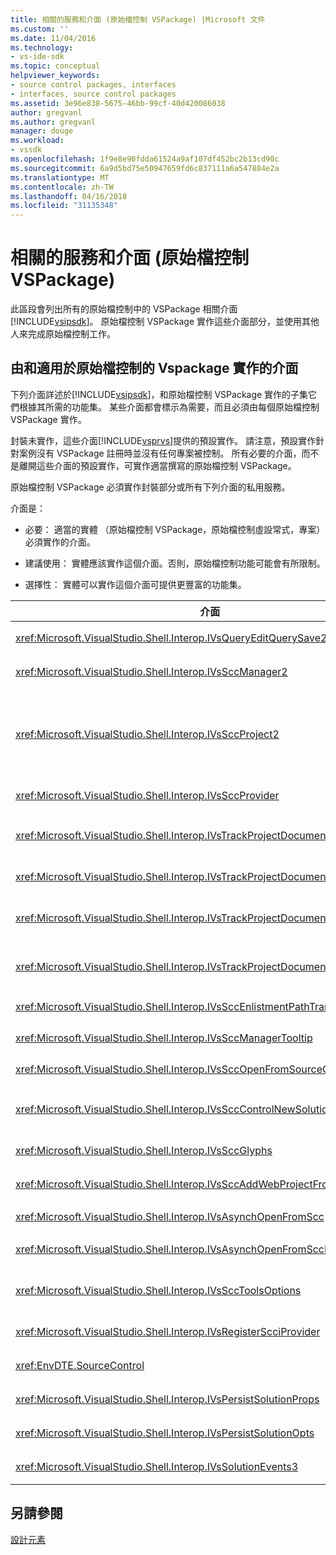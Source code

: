 ```yaml
---
title: 相關的服務和介面 (原始檔控制 VSPackage) |Microsoft 文件
ms.custom: ''
ms.date: 11/04/2016
ms.technology:
- vs-ide-sdk
ms.topic: conceptual
helpviewer_keywords:
- source control packages, interfaces
- interfaces, source control packages
ms.assetid: 3e96e838-5675-46bb-99cf-40d420086038
author: gregvanl
ms.author: gregvanl
manager: douge
ms.workload:
- vssdk
ms.openlocfilehash: 1f9e8e90fdda61524a9af107df452bc2b13cd90c
ms.sourcegitcommit: 6a9d5bd75e50947659fd6c837111a6a547884e2a
ms.translationtype: MT
ms.contentlocale: zh-TW
ms.lasthandoff: 04/16/2018
ms.locfileid: "31135348"
---
```

# <a name="related-services-and-interfaces-source-control-vspackage"></a>相關的服務和介面 (原始檔控制 VSPackage)
此區段會列出所有的原始檔控制中的 VSPackage 相關介面[!INCLUDE[vsipsdk](../../extensibility/includes/vsipsdk_md.md)]。 原始檔控制 VSPackage 實作這些介面部分，並使用其他人來完成原始檔控制工作。  
  
## <a name="interfaces-implemented-by-and-for-source-control-vspackages"></a>由和適用於原始檔控制的 Vspackage 實作的介面  
 下列介面詳述於[!INCLUDE[vsipsdk](../../extensibility/includes/vsipsdk_md.md)]，和原始檔控制 VSPackage 實作的子集它們根據其所需的功能集。 某些介面都會標示為需要，而且必須由每個原始檔控制 VSPackage 實作。  
  
 封裝未實作，這些介面[!INCLUDE[vsprvs](../../code-quality/includes/vsprvs_md.md)]提供的預設實作。 請注意，預設實作針對案例沒有 VSPackage 註冊時並沒有任何專案被控制。 所有必要的介面，而不是離開這些介面的預設實作，可實作適當撰寫的原始檔控制 VSPackage。  
  
 原始檔控制 VSPackage 必須實作封裝部分或所有下列介面的私用服務。  
  
 介面是：  
  
-   必要： 適當的實體 （原始檔控制 VSPackage，原始檔控制虛設常式，專案） 必須實作的介面。  
  
-   建議使用： 實體應該實作這個介面。否則，原始檔控制功能可能會有所限制。  
  
-   選擇性： 實體可以實作這個介面可提供更豐富的功能集。  
  
|介面|用途|由實作|實作？|  
|---------------|-------------|--------------------|----------------|  
|<xref:Microsoft.VisualStudio.Shell.Interop.IVsQueryEditQuerySave2>|編輯器會呼叫這個介面修改或儲存檔案之前。 原始檔控制 VSPackage 可以簽出檔案，或如果簽出失敗，拒絕此作業。|原始檔控制 VSPackage|建議|  
|<xref:Microsoft.VisualStudio.Shell.Interop.IVsSccManager2>|這個介面會提供基本的原始檔控制功能的專案中，例如註冊和取消登錄與原始檔控制專案和基本來源控制圖像 （glyph） 提供支援。|原始檔控制 VSPackage|必要|  
|<xref:Microsoft.VisualStudio.Shell.Interop.IVsSccProject2>|這個介面取自<xref:Microsoft.VisualStudio.Shell.Interop.IVsHierarchy>使用<xref:System.Runtime.InteropServices.Marshal.QueryInterface%2A>函式，或直接轉型物件實作`IVsHierarchy`至`IVsSccProject2`。 它用來取得專案中的原始檔控制下的檔案或通知目前的原始檔控制狀態或位置的專案。|專案|必要|  
|<xref:Microsoft.VisualStudio.Shell.Interop.IVsSccProvider>|整合模組會使用此介面來設定目前使用中的 VSPackage。|原始檔控制 VSPackage|必要|  
|<xref:Microsoft.VisualStudio.Shell.Interop.IVsTrackProjectDocuments2>|這個介面根據訂閱模型。 任何 VSPackage 可以指示它要接收文件事件即將發生的事件通知的殼層。 實作，並由[!INCLUDE[vsprvs](../../code-quality/includes/vsprvs_md.md)]，然後依序傳遞事件實作`IVsTrackProjectDocumentsEvents2`至 VSPackage。|原始檔控制虛設常式|必要|  
|<xref:Microsoft.VisualStudio.Shell.Interop.IVsTrackProjectDocuments3>|這個介面會提供批次處理、 同步處理的讀取/寫入作業，以及進階`OnQueryAddFiles`方法。|原始檔控制虛設常式|必要|  
|<xref:Microsoft.VisualStudio.Shell.Interop.IVsTrackProjectDocumentsEvents2>|**方案總管 中**和專案的新檔案加入至專案，或重新命名或從專案刪除檔案和資料夾時，呼叫這個介面。 原始檔控制 VSPackage 可以簽出專案檔，或取消作業。|原始檔控制 VSPackage|建議|  
|<xref:Microsoft.VisualStudio.Shell.Interop.IVsTrackProjectDocumentsEvents3>|**方案總管 中**專案呼叫這個介面，以回應對 IVstrackProjectDocuments3 介面之方法的呼叫。 VSPackage 可以追蹤批次的作業，同步處理的原始檔控制讀取/寫入作業，並使用更進階`OnQueryAddFiles`方法。|原始檔控制 VSPackage|建議|  
|<xref:Microsoft.VisualStudio.Shell.Interop.IVsSccEnlistmentPathTranslation>|這個介面會提供針對 Web 專案登記的管理支援。|原始檔控制 VSPackage|建議|  
|<xref:Microsoft.VisualStudio.Shell.Interop.IVsSccManagerTooltip>|這個介面用來擷取專案中的原始檔控制檔案的工具提示。|原始檔控制 VSPackage|Optional|  
|<xref:Microsoft.VisualStudio.Shell.Interop.IVsSccOpenFromSourceControl>|這個介面提供延伸模組支援命名空間。|原始檔控制 VSPackage|Optional|  
|<xref:Microsoft.VisualStudio.Shell.Interop.IVsSccControlNewSolution>|VSPackage 整合到命名空間擴充功能會使用這個介面**新增**，**開啟**，或**儲存**對話方塊。 因此，專案可以自動加入至原始檔控制建立時，或加入至原始檔控制時儲存作業就會生效。|原始檔控制 VSPackage|Optional|  
|<xref:Microsoft.VisualStudio.Shell.Interop.IVsSccGlyphs>|VSPackage 會使用這個介面，以定義其他圖像 （glyph） 節點中的來源控制項圖像**方案總管 中**。|原始檔控制 VSPackage|Optional|  
|<xref:Microsoft.VisualStudio.Shell.Interop.IVsSccAddWebProjectFromSourceControl>|**新增**Web 專案 對話方塊會使用這個介面。 它提供瀏覽的原始檔控制位置和開啟 Web 專案之前加入原始檔控制儲存機制，在該位置中的方法。|原始檔控制 VSPackage|建議|  
|<xref:Microsoft.VisualStudio.Shell.Interop.IVsAsynchOpenFromScc>|這個介面提供非同步 （背景） 載入，從原始檔控制專案的支援。|原始檔控制 VSPackage|Optional|  
|<xref:Microsoft.VisualStudio.Shell.Interop.IVsAsynchOpenFromSccProjectEvents>|這個介面可讓專案以觀察所起始的非同步載入的進度<xref:Microsoft.VisualStudio.Shell.Interop.IVsAsynchOpenFromScc>。|專案|Optional|  
|<xref:Microsoft.VisualStudio.Shell.Interop.IVsSccToolsOptions>|這個介面可讓查詢使用中的原始檔控制 VSPackage IDE。 IDE 會查詢不會有作用中來源控制註冊 VSPackage，即使有意義的原始檔控制設定的值。 這個介面會實作，並由[!INCLUDE[vsprvs](../../code-quality/includes/vsprvs_md.md)]。|原始檔控制虛設常式|必要|  
|<xref:Microsoft.VisualStudio.Shell.Interop.IVsRegisterScciProvider>|此介面用於註冊的原始檔控制 VSPackage。|原始檔控制虛設常式|必要|  
|<xref:EnvDTE.SourceControl>|在自動化中，會使用這個介面。 因此，它會公開可執行而不會顯示任何 UI 函式。|原始檔控制 VSPackage|Optional|  
|<xref:Microsoft.VisualStudio.Shell.Interop.IVsPersistSolutionProps>|這個介面用來儲存方案 (.sln) 檔案中原始檔控制設定。 設定包括原始檔控制位置和原始檔控制狀態旗標。|原始檔控制 VSPackage|建議|  
|<xref:Microsoft.VisualStudio.Shell.Interop.IVsPersistSolutionOpts>|這個介面用來儲存方案的選項 (.suo) 檔案中的原始檔控制設定。 這可能包括使用者專屬的原始檔控制設定，例如目前使用者的登錄位置。|原始檔控制 VSPackage|建議|  
|<xref:Microsoft.VisualStudio.Shell.Interop.IVsSolutionEvents3>|這個介面用來監視事件中，才能執行作業，例如簽入之前關閉方案，或開啟專案時，取得新的檔案從原始檔控制的專案檔案。|原始檔控制 VSPackage|建議|  
  
## <a name="see-also"></a>另請參閱  
 [設計元素](../../extensibility/internals/source-control-vspackage-design-elements.md)